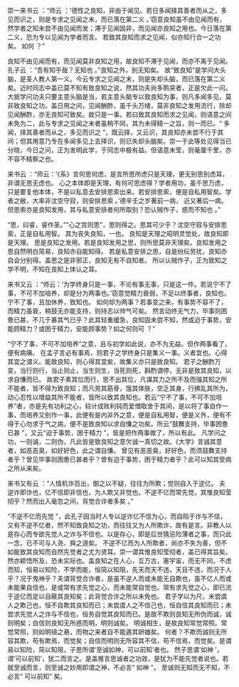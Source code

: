崇一来书云 ：“师云 ：‘德性之良知，非由于闻见。若日多闻择其善者而从之，多见而识之，则是专求之见闻之末，而已落在第二义 。’窃意良知虽不由见闻而有，然学者之知未尝不由见闻而发；滞于见闻固非，而见闻亦良知之用也。今日落在第二义，恐为专以见闻为学者而言。 若致其良知而求之见闻，似亦知行合一之功矣。 如何 ？”

良知不由见闻而有，而见闻莫非良知之用，故良知不滞于见闻，而亦不离于见闻。孔子云 ：“吾有知乎哉？无知也 。”良知之外，别无知矣。 故“致良知”是学问大头脑，是圣人教人第一义。今云专求之见闻之末，则是失却头脑，而已落在第二义矣。近时同志中盖已莫不知有致良知之说，然其功夫尚多鹘突者，正是欠此一问。 大抵学问功夫只要主意头脑是当，若主意头脑专以致良知为事，则凡多闻多见，莫非致良知之功。盖日用之间，见闻酬酢，虽千头万绪，莫非良知之发用流行，除却见闻酬酢，亦无良知可致矣。故只是一事。若曰致其良知而求之见闻，则语意之间未免为二，此与专求之见闻之末者虽稍不同，其为未得精一之旨，则一而已。“ 多闻，择其善者而从之，多见而识之 ”，既云择，又云识，其良知亦未尝不行于其间；但其用意乃专在多闻多见上去择识，则已失却头脑矣。崇一于此等处见得当已分晓，今日之问，正为发明此学，于同志中极有益。但语意未莹，则毫厘千里，亦不容不精察之也。

来书云 ：“师云：‘《系》言何思何虑，是言所思所虑只是天理，更无别思别虑耳，非谓无思无虑也。 心之本体即是天理，有何可思虑得？学者用功，虽千思万虑，只是要复他本体，不是以私意去安排思索出来。若安排思索，便是自私用智矣。学者之敝，大率非沈空守寂，则安排思索 。’德辛壬之岁著前一病， 近又著后一病。但思索亦是良知发用，其与私意安排者何所取别？恐认贼作子，惑而不知也 。”

“思，曰睿，睿作圣。”“心之宫则思”，思则得之。思其可少乎？沈空守寂与安排思索，正是自私用智。 其为丧失良知，一也。 良知是天理之昭明灵觉处，故良知即是天理。 思是良知之发用。若是良知发用之思，则所思莫非天理矣。良知发用之思自然明白简易，良知亦自能知得。 若是私意安排之思，自是纷纭劳扰，良知亦自会分别得。盖思之是非邪正，良知无有不自知者。 所以认贼作子，正为致知之学不明，不知在良知上体认之耳。

来书又云 ：“师云：‘为学终身只是一事，不论有事无事，只是这一件。若说宁不了事，不可不加培养，却是分为两事也。’窃意觉精力衰弱，不足以终事者，良知也。宁不了事，且加休养，致知也。 如何却为两事？若事变之来，有事势不容不了，而精力虽衰，稍鼓无亦能支持，则持志以帅气可矣。 然言动终无气力，毕事则困惫已甚，不几于暴其气已乎？此其轻重缓急，良知固未尝不知，然或迫于事势，安能顾精力？或困于精力，安能顾事势？如之何则可 ？”

“宁不了事，不可不加培养”之意，且与初学如此说，亦不为无益。但作两事看了，便有病痛。 在孟子言必有事焉，则君子之学终身只是集义一事。义者宜也。心得其宜之谓义。能致良知，则心得其宜矣，故集义亦只是致良知。 君子之酬酢万变，当行则行，当止则止，当生则生，当死则死，斟酌谓停，无非是致其良知，以求自慊而已。 故君子素其位而行，思不出其位，凡谋其力之所不及而强其知之所不能者，皆不得为致良知；而凡劳其筋骨，饿其体肤，空乏其身，行拂乱其所为，动心忍性以增益其所不能者，皆所以致其良知也。若云“宁不了事，不可不加培养”者，亦是先有功利之心，较计成败利钝而爱憎取舍于其间，是以将了事自作一事，而培养又别作一事，此便有是内非外之意，便是自私用智，便是义外，便有不得于心勿求于气之病，便不是致良知以求自慊之功矣。所云“鼓舞支持，毕事困惫已甚 ”，又云“迫于事势，困于精力 ”，皆是把作两事做了，所以有此。 凡学问之功，一则诚，二则伪，凡此皆是致良知之意欠诚一真切之故。《大学》言诚其意者，如恶恶臭，如好好色，此之谓自慊。 曾见有恶恶臭，好好色，而须鼓舞支持者乎？曾见毕事则困惫已甚者乎？曾有迫于事势，困于精力者乎？此可以知其受病之所从来矣。

来书又有云 ：“人情机诈百出，御之以不疑，往往为所欺；觉则自入于逆亿。 夫逆诈即诈也，亿不信即非信也，为人欺又非觉也。不逆不亿而常先觉，其惟良知莹彻乎？然而出入毫忽之间，背觉合诈者多矣 。”

“不逆不亿而先觉 ”，此孔子因当时人专以逆诈亿不信为心，而自陷于诈与不信，又有不逆不亿者，然不知致良知之功，而往往又为人所欺诈，故有是言。非教人以是存心而专欲先觉人之诈与不信也。以是存心，即是后世猜忌险薄者之事，而只此一念，已不可与人尧、舜之道矣。 不逆不亿而为人所欺者，尚亦不失为善，但不如能致其良知而自然先觉者之尤为贤耳。崇一谓其惟良知莹彻者，盖已得其旨矣。 然亦颖悟所及，恐未实际也。盖良知之在人心，互万古，塞宇宙，而无不同，不虑而知，恒易以知险，不学而能，恒简以知阻，先天而天不违，天且不违，而况于人乎？况于鬼神乎？夫谓背觉合诈者，是虽不逆人而或未能无自欺也，虽不亿人而或未能果自信也，是或常有求先觉之心，而未能常自觉也。常有求先觉之心，即已流于逆亿而足以自蔽其良知矣；此背觉合诈之所以未免也。 君子学以为尺，未尝虞人之欺己也，恒不自欺其良知而已；未尝虞人之不信己也，恒自信其良知而已；未尝求先觉人之诈与不信也，恒务自觉其良知而已。是故不欺则良知无所伪而诚，诚则明矣；自信则良知无所惑而明，明则诚矣。 明诚相生，是故良知常觉常照。常觉常照，则如明镜之悬，而物之来者自不能遁其妍媸矣。 何者？不欺而诚则无所容其欺，苟有欺焉，而觉矣；自信而明则无所容其不信，苟不信焉，而觉矣。是谓易以知险，简以知阻，子思所谓‘至诚如神，可以前知’者也。 然子思谓‘如神 ’，谓‘可以前知’，犹二而言之。是盖推言思诚者之功效，是犹为不能先觉者说也。若就至诚而言，则至诚之妙用即谓之神，不必言“ 如神 ”。 至诚则无知而无不知，不必言“ 可以前知” 矣。